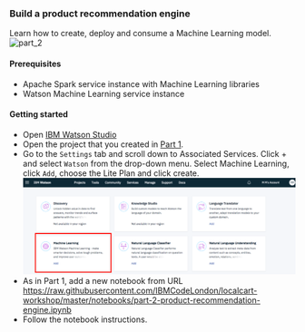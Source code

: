 ### Build a product recommendation engine

Learn how to create, deploy and consume a Machine Learning model. 
![part_2](https://raw.githubusercontent.com/IBMCodeLondon/localcart-workshop/master/images/part_2.png)

#### Prerequisites
 * Apache Spark service instance with Machine Learning libraries
 * Watson Machine Learning service instance
 
#### Getting started

 * Open [IBM Watson Studio](https://eu-gb.dataplatform.ibm.com/)
 * Open the project that you created in [Part 1](https://github.com/IBMCodeLondon/localcart-workshop/edit/master/part_1.md).
 * Go to the `Settings` tab and scroll down to Associated Services. Click + and select `Watson` from the drop-down menu. Select Machine Learning, click `Add`, choose the Lite Plan and click create.
 ![](images/machine_learning.png)
 * As in Part 1, add a new notebook from URL https://raw.githubusercontent.com/IBMCodeLondon/localcart-workshop/master/notebooks/part-2-product-recommendation-engine.ipynb
 * Follow the notebook instructions.
